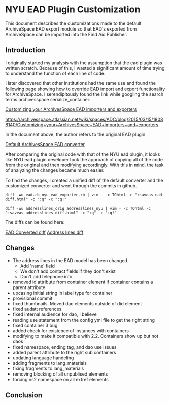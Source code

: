 
# NYU EAD Plugin Customization

This document describes the customizations made to the default ArchiveSpace EAD export module so that EAD's exported from ArchiveSpace can be imported into the Find Aid Publisher.

## Introduction ##
I originally started my analysis with the assumption that the ead plugin was written scratch.  Because of this, I wasted a significant amount of time trying to understand the function of each line of code.

I later discovered that other institutions had the same use and found the following page showing how to override EAD import and export functionality for ArchiveSpace.  I serendipitously found the link while googling the search terms archivesspace serialize_container:

[Customizing your ArchivesSpace EAD importers and exporters](https://archivesspace.atlassian.net/wiki/x/zAAUAQ) 

https://archivesspace.atlassian.net/wiki/spaces/ADC/blog/2015/03/15/18088140/Customizing+your+ArchivesSpace+EAD+importers+and+exporters.
 
 In the document above, the author refers to the original EAD plugin
 
[Default ArchivesSpace EAD converter](https://github.com/archivesspace/archivesspace/blob/master/backend/app/converters/ead_converter.rb) 
 
 After comparing the original code with that of the NYU ead plugin, it looks like NYU ead plugin developer took the approach of copying all of the code from the original and then modifying accordingly.  With this in mind, the task of analyzing the changes became much easier.
 
 To find the changes, I created a unified diff of the default converter and the customized converter and went through the commits in github.

    diff -wu ead.rb nyu_ead_exporter.rb | vim - -c TOhtml -c ":saveas ead-diff.html" -c ":q" -c ":q!"
 
    diff -wu addresslines_orig addresslines_nyu | vim - -c TOhtml -c ":saveas addresslines-diff.html" -c ":q" -c ":q!"
 
The diffs can be found here:

[EAD Converted diff](ead-diff.html) 
[Address lines diff](addresslines-diff.html) 


## Changes ##

- The address lines in the EAD model has been changed.
    - Add 'name' field
    - We don't add contact fields if they don't exist
    - Don't add telephone info
- removed id attribute from container element if container contains a parent attribute
- upcasing initial string in label type for container
- provisional commit
- fixed thumbnails. Moved dao elements outside of did element
- fixed audatt references
- fixed internal audience for dao, I believe
- reading use statement from the config yml file to get the right string
- fixed container 3 bug
- added check for existence of instances with containers
- modifying to make it compatible with 2.2. Containers show up but not daos
- fixed namespace, ending tag, and dao use issues
- added parent attribute to the right sub containers
- updating language handeling
- adding fragments to lang_materials
- fixing fragments to lang_materials
- removing blocking of all unpublised elements
- forcing ns2 namespace on all extref elements

## Conclusion ##


